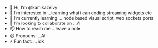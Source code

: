 - 👋 Hi, I’m @kamikazeivy
- 👀 I’m interested in ...learning what i can coding streaming widgets etc
- 🌱 I’m currently learning ... node based visual script, web sockets ports 
- 💞️ I’m looking to collaborate on ...AI
- 📫 How to reach me ...leave a note
- 😄 Pronouns: ...AI
- ⚡ Fun fact: ... idk

<!---
kamikazeivy/kamikazeivy is a ✨ special ✨ repository because its `README.md` (this file) appears on your GitHub profile.
You can click the Preview link to take a look at your changes.
--->
